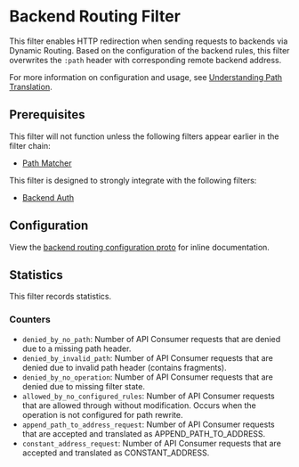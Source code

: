 # Backend Routing Filter

This filter enables HTTP redirection when sending requests to backends
via Dynamic Routing. Based on the configuration of the backend rules,
this filter overwrites the `:path` header with corresponding remote backend address.

For more information on configuration and usage, see
[Understanding Path Translation](https://cloud.google.com/endpoints/docs/openapi/openapi-extensions#understanding_path_translation).

## Prerequisites

This filter will not function unless the following filters appear earlier in the filter chain:

- [Path Matcher](../path_matcher/README.md)

This filter is designed to strongly integrate with the following filters:

- [Backend Auth](../backend_auth/README.md)

## Configuration

View the [backend routing configuration proto](../../../../api/envoy/http/backend_routing/config.proto)
for inline documentation.

## Statistics

This filter records statistics.

### Counters

- `denied_by_no_path`: Number of API Consumer requests that are denied due to a missing path header.
- `denied_by_invalid_path`: Number of API Consumer requests that are denied due to invalid path header (contains fragments).
- `denied_by_no_operation`: Number of API Consumer requests that are denied due to missing filter state.
- `allowed_by_no_configured_rules`: Number of API Consumer requests that are allowed through
 without modification. Occurs when the operation is not configured for path rewrite.
- `append_path_to_address_request`: Number of API Consumer requests that are
 accepted and translated as APPEND_PATH_TO_ADDRESS.
- `constant_address_request`: Number of API Consumer requests that are
 accepted and translated as CONSTANT_ADDRESS.